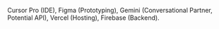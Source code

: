 Cursor Pro (IDE), Figma (Prototyping), Gemini (Conversational Partner, Potential API), Vercel (Hosting), Firebase (Backend).
